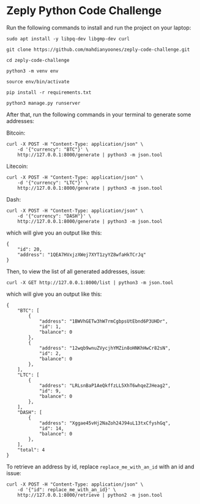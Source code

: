 # Zeply Python Code Challenge

Run the following commands to install and run the project on your laptop:

```
sudo apt install -y libpq-dev libgmp-dev curl

git clone https://github.com/mahdianyoones/zeply-code-challenge.git

cd zeply-code-challenge

python3 -m venv env

source env/bin/activate

pip install -r requirements.txt

python3 manage.py runserver
```

After that, run the following commands in your terminal to generate some addresses:

Bitcoin:

```
curl -X POST -H "Content-Type: application/json" \
    -d '{"currency": "BTC"}' \
    http://127.0.0.1:8000/generate | python3 -m json.tool
```

Litecoin:

```
curl -X POST -H "Content-Type: application/json" \
    -d '{"currency": "LTC"}' \
    http://127.0.0.1:8000/generate | python3 -m json.tool
```

Dash:

```
curl -X POST -H "Content-Type: application/json" \
    -d '{"currency": "DASH"}' \
    http://127.0.0.1:8000/generate | python3 -m json.tool
```

which will give you an output like this:

```
{
    "id": 20,
    "address": "1QEA7HVxjzXWej7XYT1zyYZ8wfaHkTCrJq"
}
```

Then, to view the list of all generated addresses, issue:

```
curl -X GET http://127.0.0.1:8000/list | python3 -m json.tool
```

which will give you an output like this:

```
{
    "BTC": [
        {
            "address": "1BWVhGETw3hW7rmCgbpsUtEbnd6P3UHDr",
            "id": 1,
            "balance": 0
        },
        {
            "address": "12wqb9wnuZVycjhYMZin8oHNKhHwCr82sN",
            "id": 2,
            "balance": 0
        },
    ],
    "LTC": [
        {
            "address": "LRLsnBaP1AeQkffzLL5XhT6whqeZJHeag2",
            "id": 9,
            "balance": 0
        },
    ],
    "DASH": [
        {
            "address": "Xggae45vHj2NaZoh24J94uL13txCfyshGq",
            "id": 14,
            "balance": 0
        },
    ],
    "total": 4
}
```

To retrieve an address by id, replace `replace_me_with_an_id` with an id and issue:

```
curl -X POST -H "Content-Type: application/json" \
    -d '{"id": replace_me_with_an_id}' \
    http://127.0.0.1:8000/retrieve | python2 -m json.tool
```
